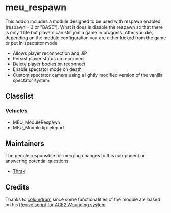 meu_respawn
=================

This addon includes a module designed to be used with respawn enabled (respawn = 3 or "BASE"). What it does is disable the respawn so that there is only 1 life but players can still join a game in progress. After you die, depending on the module configuration you are either kicked from the game or put in spectator mode.
- Allows player reconnection and JiP
- Persist player status on reconnect
- Delete player bodies on reconnect
- Enable spectator mode on death
- Custom spectator camera using a lightly modified version of the vanilla spectator system


## Classlist

### Vehicles

* MEU_ModuleRespawn
* MEU_ModuleJipTeleport


## Maintainers

The people responsible for merging changes to this component or answering potential questions.

- [Thrax](https://github.com/Thraxs/)

## Credits

Thanks to [columdrum](http://forums.bistudio.com/member.php?62858-columdrum) since some functionalities of the module are based on his [Revive script for ACE2 Wounding system](http://www.armaholic.com/page.php?id=12937)